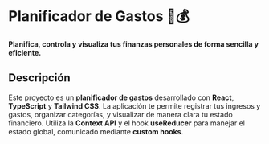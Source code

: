 # Planificador de Gastos 📝💰

**Planifica, controla y visualiza tus finanzas personales de forma sencilla y eficiente.**

## Descripción

Este proyecto es un **planificador de gastos** desarrollado con **React**, **TypeScript** y **Tailwind CSS**. La aplicación te permite registrar tus ingresos y gastos, organizar categorías, y visualizar de manera clara tu estado financiero. Utiliza la **Context API** y el hook **useReducer** para manejar el estado global, comunicado mediante **custom hooks**.

